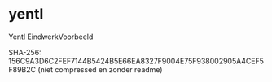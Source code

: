 # yentl
Yentl EindwerkVoorbeeld

SHA-256: 156C9A3D6C2FEF7144B5424B5E66EA8327F9004E75F938002905A4CEF5F89B2C (niet compressed en zonder readme)
